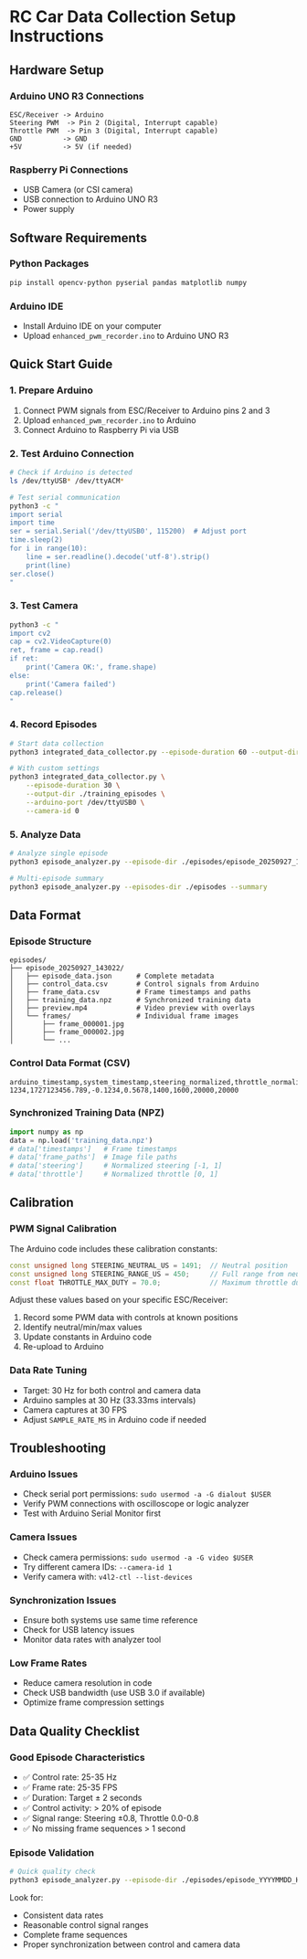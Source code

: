 # RC Car Data Collection Setup Instructions

## Hardware Setup

### Arduino UNO R3 Connections
```
ESC/Receiver -> Arduino
Steering PWM  -> Pin 2 (Digital, Interrupt capable)
Throttle PWM  -> Pin 3 (Digital, Interrupt capable) 
GND          -> GND
+5V          -> 5V (if needed)
```

### Raspberry Pi Connections
- USB Camera (or CSI camera)
- USB connection to Arduino UNO R3
- Power supply

## Software Requirements

### Python Packages
```bash
pip install opencv-python pyserial pandas matplotlib numpy
```

### Arduino IDE
- Install Arduino IDE on your computer
- Upload `enhanced_pwm_recorder.ino` to Arduino UNO R3

## Quick Start Guide

### 1. Prepare Arduino
1. Connect PWM signals from ESC/Receiver to Arduino pins 2 and 3
2. Upload `enhanced_pwm_recorder.ino` to Arduino
3. Connect Arduino to Raspberry Pi via USB

### 2. Test Arduino Connection
```bash
# Check if Arduino is detected
ls /dev/ttyUSB* /dev/ttyACM*

# Test serial communication
python3 -c "
import serial
import time
ser = serial.Serial('/dev/ttyUSB0', 115200)  # Adjust port
time.sleep(2)
for i in range(10):
    line = ser.readline().decode('utf-8').strip()
    print(line)
ser.close()
"
```

### 3. Test Camera
```bash
python3 -c "
import cv2
cap = cv2.VideoCapture(0)
ret, frame = cap.read()
if ret:
    print('Camera OK:', frame.shape)
else:
    print('Camera failed')
cap.release()
"
```

### 4. Record Episodes
```bash
# Start data collection
python3 integrated_data_collector.py --episode-duration 60 --output-dir ./episodes

# With custom settings
python3 integrated_data_collector.py \
    --episode-duration 30 \
    --output-dir ./training_episodes \
    --arduino-port /dev/ttyUSB0 \
    --camera-id 0
```

### 5. Analyze Data
```bash
# Analyze single episode
python3 episode_analyzer.py --episode-dir ./episodes/episode_20250927_143022 --plots --video

# Multi-episode summary
python3 episode_analyzer.py --episodes-dir ./episodes --summary
```

## Data Format

### Episode Structure
```
episodes/
├── episode_20250927_143022/
│   ├── episode_data.json      # Complete metadata
│   ├── control_data.csv       # Control signals from Arduino
│   ├── frame_data.csv         # Frame timestamps and paths
│   ├── training_data.npz      # Synchronized training data
│   ├── preview.mp4            # Video preview with overlays
│   └── frames/                # Individual frame images
│       ├── frame_000001.jpg
│       ├── frame_000002.jpg
│       └── ...
```

### Control Data Format (CSV)
```csv
arduino_timestamp,system_timestamp,steering_normalized,throttle_normalized,steering_raw_us,throttle_raw_us,steering_period_us,throttle_period_us
1234,1727123456.789,-0.1234,0.5678,1400,1600,20000,20000
```

### Synchronized Training Data (NPZ)
```python
import numpy as np
data = np.load('training_data.npz')
# data['timestamps']   # Frame timestamps
# data['frame_paths']  # Image file paths
# data['steering']     # Normalized steering [-1, 1]
# data['throttle']     # Normalized throttle [0, 1]
```

## Calibration

### PWM Signal Calibration
The Arduino code includes these calibration constants:

```cpp
const unsigned long STEERING_NEUTRAL_US = 1491;  // Neutral position
const unsigned long STEERING_RANGE_US = 450;     // Full range from neutral
const float THROTTLE_MAX_DUTY = 70.0;            // Maximum throttle duty cycle
```

Adjust these values based on your specific ESC/Receiver:

1. Record some PWM data with controls at known positions
2. Identify neutral/min/max values
3. Update constants in Arduino code
4. Re-upload to Arduino

### Data Rate Tuning
- Target: 30 Hz for both control and camera data
- Arduino samples at 30 Hz (33.33ms intervals)
- Camera captures at 30 FPS
- Adjust `SAMPLE_RATE_MS` in Arduino code if needed

## Troubleshooting

### Arduino Issues
- Check serial port permissions: `sudo usermod -a -G dialout $USER`
- Verify PWM connections with oscilloscope or logic analyzer
- Test with Arduino Serial Monitor first

### Camera Issues
- Check camera permissions: `sudo usermod -a -G video $USER`
- Try different camera IDs: `--camera-id 1`
- Verify camera with: `v4l2-ctl --list-devices`

### Synchronization Issues
- Ensure both systems use same time reference
- Check for USB latency issues
- Monitor data rates with analyzer tool

### Low Frame Rates
- Reduce camera resolution in code
- Check USB bandwidth (use USB 3.0 if available)
- Optimize frame compression settings

## Data Quality Checklist

### Good Episode Characteristics
- ✅ Control rate: 25-35 Hz
- ✅ Frame rate: 25-35 FPS  
- ✅ Duration: Target ± 2 seconds
- ✅ Control activity: > 20% of episode
- ✅ Signal range: Steering ±0.8, Throttle 0.0-0.8
- ✅ No missing frame sequences > 1 second

### Episode Validation
```bash
# Quick quality check
python3 episode_analyzer.py --episode-dir ./episodes/episode_YYYYMMDD_HHMMSS
```

Look for:
- Consistent data rates
- Reasonable control signal ranges
- Complete frame sequences
- Proper synchronization between control and camera data